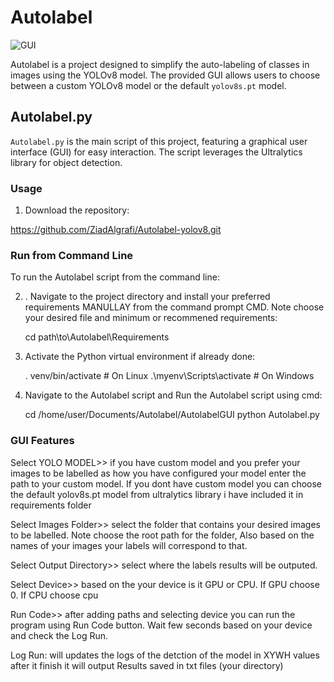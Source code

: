# Autolabel

![GUI](https://github.com/ZiadAlgrafi/Autolabel-yolov8/assets/117011801/e7ba1f79-1808-4927-88d9-7e65c225d3a8)


Autolabel is a project designed to simplify the auto-labeling of classes in images using the YOLOv8 model. The provided GUI allows users to choose between a custom YOLOv8 model or the default `yolov8s.pt` model.

## Autolabel.py

`Autolabel.py` is the main script of this project, featuring a graphical user interface (GUI) for easy interaction. The script leverages the Ultralytics library for object detection.

### Usage

1. Download the repository:

 https://github.com/ZiadAlgrafi/Autolabel-yolov8.git
 
 
### Run from Command Line

To run the Autolabel script from the command line:

2. . Navigate to the project directory and install your preferred requirements MANULLAY from the command prompt CMD. Note choose your desired file and minimum or recommened requirements:

   
    cd path\to\Autolabel\Requirements
    

3. Activate the Python virtual environment if already done:

   
    . venv/bin/activate      # On Linux
    .\myenv\Scripts\activate # On Windows
  


4. Navigate to the Autolabel script and Run the Autolabel script using cmd:

    cd /home/user/Documents/Autolabel/AutolabelGUI
    python Autolabel.py 
    


### GUI Features

Select YOLO MODEL>> if you have custom model and you prefer your images to be labelled as how you have configured your model enter the path to your custom model. If you dont have custom model you can choose the default yolov8s.pt model from ultralytics library i have included it in requirements folder

Select Images Folder>> select the folder that contains your desired images to be labelled. Note choose the root path for the folder, Also based on the names of your images your labels will correspond to that.

Select Output Directory>> select where the labels results will be outputed. 

Select Device>> based on the your device is it GPU or CPU. If GPU choose 0. If CPU choose cpu

Run Code>> after adding paths and selecting device you can run the program using Run Code button. Wait few seconds based on your device and check the Log Run.

Log Run: will updates the logs of the detction of the model in XYWH values after it finish it will output Results saved in txt files (your directory)




